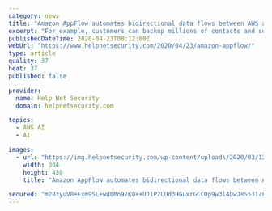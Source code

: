 ```yaml
---
category: news
title: "Amazon AppFlow automates bidirectional data flows between AWS and SaaS apps"
excerpt: "For example, customers can backup millions of contacts and support cases from Salesforce to Amazon Simple Storage Service (Amazon S3), add sales opportunities from Salesforce to forecasts in Amazon Redshift, and transfer marketing leads from Amazon S3 to Salesforce after using Amazon SageMaker to add lead scores. Customers can also pull logs ..."
publishedDateTime: 2020-04-23T08:12:00Z
webUrl: "https://www.helpnetsecurity.com/2020/04/23/amazon-appflow/"
type: article
quality: 37
heat: 37
published: false

provider:
  name: Help Net Security
  domain: helpnetsecurity.com

topics:
  - AWS AI
  - AI

images:
  - url: "https://img.helpnetsecurity.com/wp-content/uploads/2020/03/12085321/insecure-rsac2020.jpg"
    width: 304
    height: 430
    title: "Amazon AppFlow automates bidirectional data flows between AWS and SaaS apps"

secured: "m2BzyuV8eExm9SL+wd0Mn97K0++UJ1P2LUd3HGuxrGCCOp9w3l4DwJ8S531ZLLc6tzMXEOLmqEftU1zNwtGz0XKFNFiAm5ms2V13e3XWboBOPiJKk4Pf1ceg6rTlwpOzfMIyxc5M3XNRwiikalZF9gcNrRn3jnEPpILXsB3dz/5+OhJFCFtUwv00038s3YNz184/MIc68s8RvV6swLhwgHgem8GdaVW7CbH5wXM0LPj7qmPF8X3ODQBg08byHKz5WA460McGmp6Ja1MqCnyqjEcFoavASnSwccjSPrP5CCFtn+ALsuR8UKvak+8umuO2;3WfCyJbHNRKvFYU8LFv3JA=="
---
```


